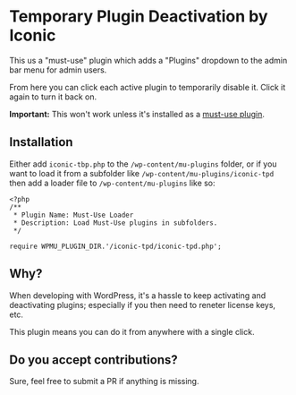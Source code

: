 # Temporary Plugin Deactivation by Iconic

This us a "must-use" plugin which adds a "Plugins" dropdown to the admin bar menu for admin users. 

From here you can click each active plugin to temporarily disable it. Click it again to turn it back on.

**Important:** This won't work unless it's installed as a [must-use plugin](https://wordpress.org/support/article/must-use-plugins/).

## Installation

Either add `iconic-tbp.php` to the `/wp-content/mu-plugins` folder, or if you want to load it from a subfolder like `/wp-content/mu-plugins/iconic-tpd` then add a loader file to `/wp-content/mu-plugins` like so:

```
<?php
/**
 * Plugin Name: Must-Use Loader
 * Description: Load Must-Use plugins in subfolders.
 */

require WPMU_PLUGIN_DIR.'/iconic-tpd/iconic-tpd.php';
```

## Why?

When developing with WordPress, it's a hassle to keep activating and deactivating plugins; especially if you then need to reneter license keys, etc.

This plugin means you can do it from anywhere with a single click.

## Do you accept contributions?

Sure, feel free to submit a PR if anything is missing.
